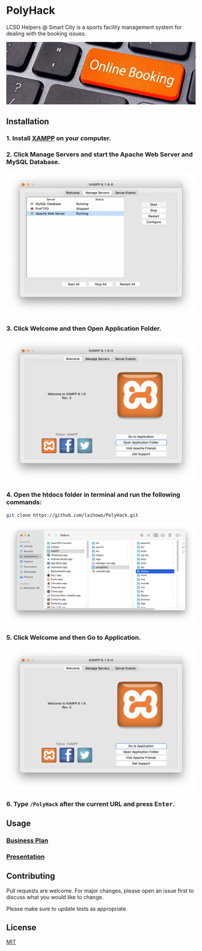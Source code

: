 # PolyHack
LCSD Helpers @ Smart City is a sports facility management system for dealing with the booking issues.

![Icon](https://raw.githubusercontent.com/laihowo/PolyHack/main/Icon.jpg 'Icon')

## Installation

### 1. Install [XAMPP](https://www.apachefriends.org/download.html 'Press Alt + Click to Open Link in New Tab') on your computer.

### 2. Click Manage Servers and start the Apache Web Server and MySQL Database.

![Manage Servers](https://raw.githubusercontent.com/laihowo/PolyHack/main/img/1.png 'Manage Servers')

### 3. Click Welcome and then Open Application Folder.

![Open Application Folder](https://raw.githubusercontent.com/laihowo/PolyHack/main/img/2.png 'Open Application Folder')

### 4. Open the htdocs folder in terminal and run the following commands:

```bash
git clone https://github.com/laihowo/PolyHack.git
```

![htdocs](https://raw.githubusercontent.com/laihowo/PolyHack/main/img/3.png 'htdocs')

### 5. Click Welcome and then Go to Application.

![Go to Application](https://raw.githubusercontent.com/laihowo/PolyHack/main/img/4.png 'Go to Application')

### 6. Type `/PolyHack` after the current URL and press <kbd>Enter</kbd>.

## Usage

### [Business Plan](https://docs.google.com/document/d/1A6KbeMtStrT9LGhGhHMh9_hJz0CaxTpMtegP_VjA8BM/edit 'Press Alt + Click to Open Link in New Tab')

### [Presentation](https://docs.google.com/presentation/d/19bIPmH7f46h2CUzObfVWUw8DK1aTRP2IxptI_KlERZ8/edit 'Press Alt + Click to Open Link in New Tab')

## Contributing
Pull requests are welcome. For major changes, please open an issue first to discuss what you would like to change.

Please make sure to update tests as appropriate.

## License
[MIT](https://choosealicense.com/licenses/mit/)
